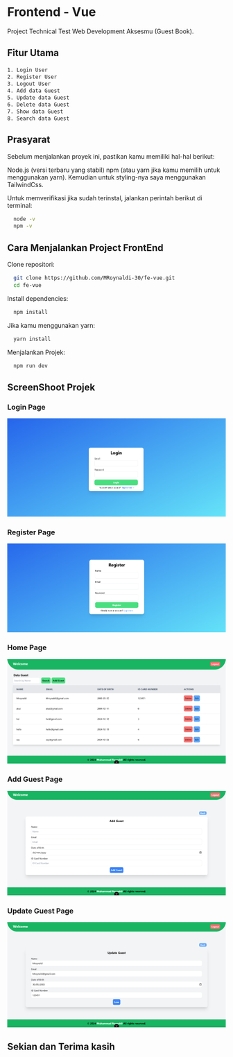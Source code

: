 
# Frontend - Vue
Project Technical Test Web Development Aksesmu (Guest Book).
## Fitur Utama
    1. Login User
    2. Register User
    3. Logout User
    4. Add data Guest
    5. Update data Guest
    6. Delete data Guest
    7. Show data Guest
    8. Search data Guest
## Prasyarat
Sebelum menjalankan proyek ini, pastikan kamu memiliki hal-hal berikut:

Node.js (versi terbaru yang stabil)
npm (atau yarn jika kamu memilih untuk menggunakan yarn).
Kemudian untuk styling-nya saya menggunakan TailwindCss. 

Untuk memverifikasi jika sudah terinstal, jalankan perintah berikut di terminal:
```bash
  node -v
  npm -v
```




## Cara Menjalankan Project FrontEnd

Clone repositori:

```bash
  git clone https://github.com/MRoynaldi-30/fe-vue.git
  cd fe-vue
```

Install dependencies:

```bash
  npm install
```

Jika kamu menggunakan yarn:
```bash
  yarn install
```
Menjalankan Projek:
```bash
  npm run dev
```


## ScreenShoot Projek
  ### Login Page
![Logo](./public/ss-img/login.png)
  ### Register Page
![Logo](./public/ss-img/register.png)
  ### Home Page
![Logo](./public/ss-img/home.png)
  ### Add Guest Page
![Logo](./public/ss-img/add.png)
  ### Update Guest Page
![Logo](./public/ss-img/update.png)


## Sekian dan Terima kasih